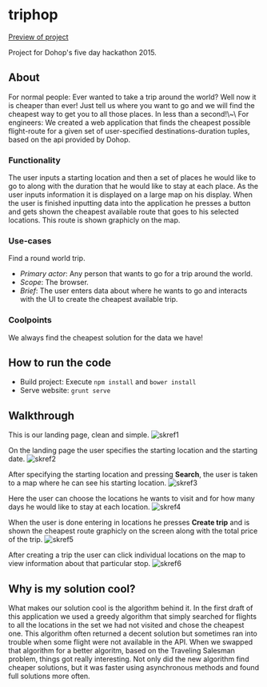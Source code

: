 # triphop

[Preview of project](http://46.101.33.122/)

Project for Dohop's five day hackathon 2015.

## About 

For normal people:
Ever wanted to take a trip around the world? Well now it is cheaper than ever! Just tell us where you want to go and we will find the cheapest way to get you to all those places. In less than a second!\\~\\
For engineers:
We created a web application that finds the cheapest possible flight-route for a given set of user-specified destinations-duration tuples, based on the api provided by Dohop.

### Functionality

The user inputs a starting location and then a set of places he would like to go to along with the duration that he would like to stay at each place. As the user inputs information it is displayed on a large map on his display. When the user is finished inputting data into the application he presses a button and gets shown the cheapest available route that goes to his selected locations. This route is shown graphicly on the map.

### Use-cases

Find a round world trip.
- *Primary actor*: Any person that wants to go for a trip around the world.
- *Scope*: The browser.
- *Brief*: The user enters data about where he wants to go and interacts with the UI to create the cheapest available trip.

### Coolpoints

We always find the cheapest solution for the data we have!

## How to run the code

- Build project: Execute `npm install` and `bower install`
- Serve website: `grunt serve`

## Walkthrough

This is our landing page, clean and simple.
![skref1](http://i.imgur.com/w50vrig.png)

On the landing page the user specifies the starting location and the starting date.
![skref2](http://i.imgur.com/amcvYOj.png)

After specifying the starting location and pressing **Search**, the user is taken to a map where he can see his starting location.
![skref3](http://i.imgur.com/rbuKYuc.png)

Here the user can choose the locations he wants to visit and for how many days he would like to stay at each location.
![skref4](http://i.imgur.com/KV23kMl.png)

When the user is done entering in locations he presses **Create trip** and is shown the cheapest route graphicly on the screen along with the total price of the trip.
![skref5](http://i.imgur.com/yDbRkG5.png)

After creating a trip the user can click individual locations on the map to view information about that particular stop.
![skref6](http://i.imgur.com/aLbZLn1.png)

## Why is my solution cool?

What makes our solution cool is the algorithm behind it. In the first draft of this application we used a greedy algorithm that simply searched for flights to all the locations in the set we had not visited and chose the cheapest one. This algorithm often returned a decent solution but sometimes ran into trouble when some flight were not available in the API. When we swapped that algorithm for a better algoritm, based on the Traveling Salesman problem, things got really interesting. Not only did the new algorithm find cheaper solutions, but it was faster using asynchronous methods and found full solutions more often. 

